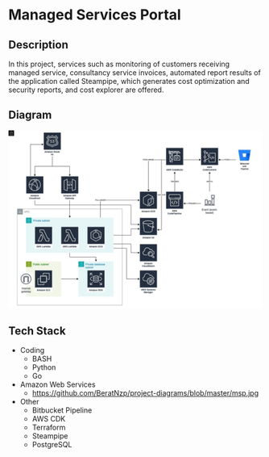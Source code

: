 # Managed Services Portal

## Description
In this project, services such as monitoring of customers receiving managed service, consultancy service invoices, automated report results of the application called Steampipe, which generates cost optimization and security reports, and cost explorer are offered.

## Diagram
![diagram](msp.jpg)

## Tech Stack
* Coding
    * BASH
    * Python
    * Go
* Amazon Web Services
    * https://github.com/BeratNzp/project-diagrams/blob/master/msp.jpg
* Other
    * Bitbucket Pipeline
    * AWS CDK
    * Terraform
    * Steampipe
    * PostgreSQL